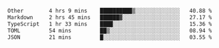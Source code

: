 <!--START_SECTION:waka-->

```txt
Other        4 hrs 9 mins    ██████████▒░░░░░░░░░░░░░░   40.88 %
Markdown     2 hrs 45 mins   ██████▓░░░░░░░░░░░░░░░░░░   27.17 %
TypeScript   1 hr 33 mins    ████░░░░░░░░░░░░░░░░░░░░░   15.36 %
TOML         54 mins         ██▒░░░░░░░░░░░░░░░░░░░░░░   08.94 %
JSON         21 mins         █░░░░░░░░░░░░░░░░░░░░░░░░   03.55 %
```

<!--END_SECTION:waka-->